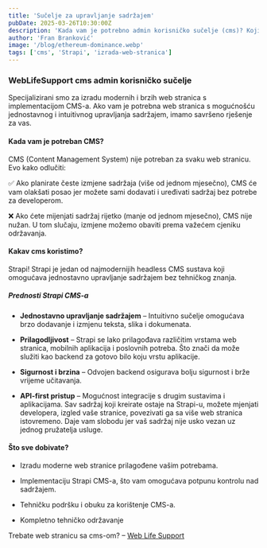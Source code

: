 ```yaml
---
title: 'Sučelje za upravljanje sadržajem'
pubDate: 2025-03-26T10:30:00Z
description: 'Kada vam je potrebno admin korisničko sučelje (cms)? Koji cms vam mi nudimo i zašto?'
author: 'Fran Branković'
image: '/blog/ethereum-dominance.webp'
tags: ['cms', 'Strapi', 'izrada-web-stranica']
---
```


### WebLifeSupport cms admin korisničko sučelje

Specijalizirani smo za izradu modernih i brzih web stranica s implementacijom CMS-a. Ako vam je potrebna web stranica s mogućnošću jednostavnog i intuitivnog upravljanja sadržajem, imamo savršeno rješenje za vas.

#### Kada vam je potreban CMS?

CMS (Content Management System) nije potreban za svaku web stranicu. Evo kako odlučiti:

✅ Ako planirate česte izmjene sadržaja (više od jednom mjesečno), CMS će vam olakšati posao jer možete sami dodavati i uređivati sadržaj bez potrebe za developerom.

❌ Ako ćete mijenjati sadržaj rijetko (manje od jednom mjesečno), CMS nije nužan. U tom slučaju, izmjene možemo obaviti prema važećem cjeniku održavanja.

#### Kakav cms koristimo?

Strapi! Strapi je jedan od najmodernijih headless CMS sustava koji omogućava jednostavno upravljanje sadržajem bez tehničkog znanja.

##### Prednosti Strapi CMS-a

- **Jednostavno upravljanje sadržajem** – Intuitivno sučelje omogućava brzo dodavanje i izmjenu teksta, slika i dokumenata.

- **Prilagodljivost** – Strapi se lako prilagođava različitim vrstama web stranica, mobilnih aplikacija i poslovnih potreba. Što znači da može služiti kao backend za gotovo bilo koju vrstu aplikacije.

- **Sigurnost i brzina** – Odvojen backend osigurava bolju sigurnost i brže vrijeme učitavanja.

- **API-first pristup** – Mogućnost integracije s drugim sustavima i aplikacijama. Sav sadržaj koji kreirate ostaje na Strapi-u, možete mjenjati developera, izgled vaše stranice, povezivati ga sa više web stranica istovremeno. Daje vam slobodu jer vaš sadržaj nije usko vezan uz jednog pružatelja usluge.

#### Što sve dobivate?

- Izradu moderne web stranice prilagođene vašim potrebama.

- Implementaciju Strapi CMS-a, što vam omogućava potpunu kontrolu nad sadržajem.

- Tehničku podršku i obuku za korištenje CMS-a.

- Kompletno tehničko održavanje

Trebate web stranicu sa cms-om? – [Web Life Support](kontakt-za-izradu-web-stranice)
